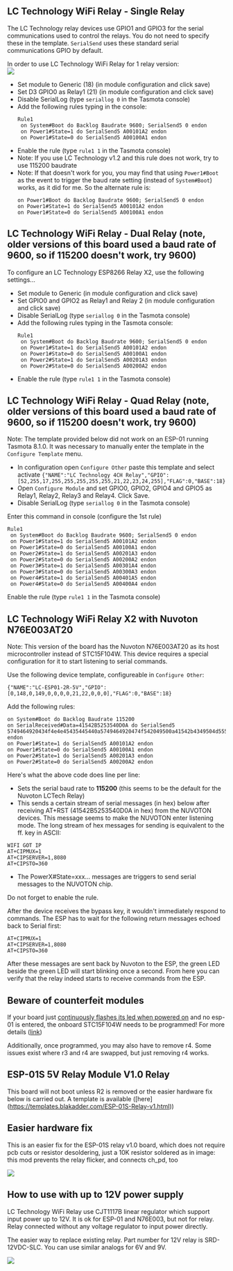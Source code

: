 ## LC Technology WiFi Relay - Single Relay

The LC Technology relay devices use GPIO1 and GPIO3 for the serial communications used to control the relays. You do not need to specify these in the template. `SerialSend` uses these standard serial communications GPIO by default.

In order to use LC Technology WiFi Relay for 1 relay version:  
![](https://www.dhresource.com/0x0s/f2-albu-g6-M01-AB-F1-rBVaR1sFGr6AbvbGAANcsjYxEtQ983.jpg/esp8266-esp-01s-5v-esp01s-modulo-rel-wifi.jpg)
* Set module to Generic (18) (in module configuration and click save)
* Set D3 GPIO0 as Relay1 (21) (in module configuration and click save)
* Disable SerialLog (type `seriallog 0` in the Tasmota console)
* Add the following rules typing in the console:
  ```
  Rule1
   on System#Boot do Backlog Baudrate 9600; SerialSend5 0 endon
   on Power1#State=1 do SerialSend5 A00101A2 endon
   on Power1#State=0 do SerialSend5 A00100A1 endon
  ```
* Enable the rule (type `rule1 1` in the Tasmota console)
* Note: If you use LC Technology v1.2 and this rule does not work, try to use 115200 baudrate
* Note: If that doesn't work for you, you may find that using `Power1#Boot` as the event to trigger the baud rate setting (instead of `System#Boot`) works, as it did for me. So the alternate rule is:
  ```
  on Power1#Boot do Backlog Baudrate 9600; SerialSend5 0 endon
  on Power1#State=1 do SerialSend5 A00101A2 endon
  on Power1#State=0 do SerialSend5 A00100A1 endon
  ```

## LC Technology WiFi Relay - Dual Relay (note, older versions of this board used a baud rate of 9600, so if 115200 doesn't work, try 9600)

To configure an LC Technology ESP8266 Relay X2, use the following settings...

* Set module to Generic (in module configuration and click save)
* Set GPIO0 and GPIO2 as Relay1 and Relay 2 (in module configuration and click save)
* Disable SerialLog (type ``seriallog 0`` in the Tasmota console)
* Add the following rules typing in the Tasmota console:
  ```
  Rule1
   on System#Boot do Backlog Baudrate 9600; SerialSend5 0 endon
   on Power1#State=1 do SerialSend5 A00101A2 endon
   on Power1#State=0 do SerialSend5 A00100A1 endon
   on Power2#State=1 do SerialSend5 A00201A3 endon
   on Power2#State=0 do SerialSend5 A00200A2 endon
  ```
* Enable the rule (type `rule1 1` in the Tasmota console)  

## LC Technology WiFi Relay - Quad Relay (note, older versions of this board used a baud rate of 9600, so if 115200 doesn't work, try 9600)

Note: The template provided below did not work on an ESP-01 running Tasmota 8.1.0. It was necessary to manually enter the template in the `Configure Template` menu.

* In configuration open `Configure Other` paste this template and select activate
`{"NAME":"LC Technology 4CH Relay","GPIO":[52,255,17,255,255,255,255,255,21,22,23,24,255],"FLAG":0,"BASE":18}`
* Open `Configure Module` and set GPIO0, GPIO2, GPIO4 and GPIO5 as Relay1, Relay2, Relay3 and Relay4. Click Save.
* Disable SerialLog (type ``seriallog 0`` in the Tasmota console)

Enter this command in console (configure the 1st rule)  
```
Rule1
 on System#Boot do Backlog Baudrate 9600; SerialSend5 0 endon
 on Power1#State=1 do SerialSend5 A00101A2 endon
 on Power1#State=0 do SerialSend5 A00100A1 endon
 on Power2#State=1 do SerialSend5 A00201A3 endon
 on Power2#State=0 do SerialSend5 A00200A2 endon
 on Power3#State=1 do SerialSend5 A00301A4 endon
 on Power3#State=0 do SerialSend5 A00300A3 endon
 on Power4#State=1 do SerialSend5 A00401A5 endon
 on Power4#State=0 do SerialSend5 A00400A4 endon
```
Enable the rule (type `rule1 1` in the Tasmota console)  

## LC Technology WiFi Relay X2 with Nuvoton N76E003AT20

Note: This version of the board has the Nuvoton N76E003AT20 as its host microcontroller instead of  STC15F104W. This device requires a special configuration for it to start listening to serial commands.

Use the following device template, configureable in `Configure Other`:
```
{"NAME":"LC-ESP01-2R-5V","GPIO":[0,148,0,149,0,0,0,0,21,22,0,0,0],"FLAG":0,"BASE":18}
```

Add the following rules:
```
on System#Boot do Backlog Baudrate 115200
on SerialReceived#Data=41542B5253540D0A do SerialSend5 5749464920434f4e4e45435445440a5749464920474f542049500a41542b4349504d55583d310a41542b4349505345525645523d312c383038300a41542b43495053544f3d3336300a endon
on Power1#State=1 do SerialSend5 A00101A2 endon
on Power1#State=0 do SerialSend5 A00100A1 endon
on Power2#State=1 do SerialSend5 A00201A3 endon
on Power2#State=0 do SerialSend5 A00200A2 endon
```

Here's what the above code does line per line:

* Sets the serial baud rate to **115200** (this seems to be the default for the Nuvoton LCTech Relay)
* This sends a certain stream of serial messages (in hex) below after receiving AT+RST (41542B5253540D0A in hex) from the NUVOTON devices. This message seems to make the NUVOTON enter listening mode. The long stream of hex messages for sending is equivalent to the ff. key in ASCII:
```WIFI CONNECTED
WIFI GOT IP
AT+CIPMUX=1
AT+CIPSERVER=1,8080
AT+CIPSTO=360
```
* The PowerX#State=xxx... messages are triggers to send serial messages to the NUVOTON chip.

Do not forget to enable the rule.

After the device receives the bypass key, it wouldn't immediately respond to commands. The ESP has to wait for the following return messages echoed back to Serial first:
```
AT+CIPMUX=1
AT+CIPSERVER=1,8080
AT+CIPSTO=360
```
After these messages are sent back by Nuvoton to the ESP, the green LED beside the green LED will start blinking once a second. From here you can verify that the relay indeed starts to receive commands from the ESP.

## Beware of counterfeit modules
If your board just [continuously flashes its led when powered on](https://www.youtube.com/watch?v=5Le9kNT_Bm4) and no esp-01 is entered, the onboard STC15F104W needs to be programmed! For more details ([link](https://www.esp8266.com/viewtopic.php?f=160&t=13164&start=68#p74262))

Additionally, once programmed, you may also have to remove r4. Some issues exist where r3 and r4 are swapped, but just removing r4 works.

## ESP-01S 5V Relay Module V1.0 Relay

This board will not boot unless R2 is removed or the easier hardware fix below is carried out.
A template is available ([here] (https://templates.blakadder.com/ESP-01S-Relay-v1.html))

## Easier hardware fix

This is an easier fix for the ESP-01S relay v1.0 board, which does not require pcb cuts or resistor desoldering, just a 10K resistor soldered as in image: this mod prevents the relay flicker, and connects ch_pd, too

![](https://user-images.githubusercontent.com/5904370/72250870-ef3cee80-35fc-11ea-875e-dcd93c3ce670.png)

## How to use with up to 12V power supply

LC Technology WiFi Relay use CJT1117B linear regulator which support input power up to 12V. It is ok for ESP-01 and N76E003, but not for relay. Relay connected without any voltage regulator to input power directly.

The easier way to replace existing relay. Part number for 12V relay is SRD-12VDC-SLC. You can use similar analogs for 6V and 9V.

![](https://user-images.githubusercontent.com/25607714/75441867-19592e80-5967-11ea-8044-c30e42bfbe50.JPG)
